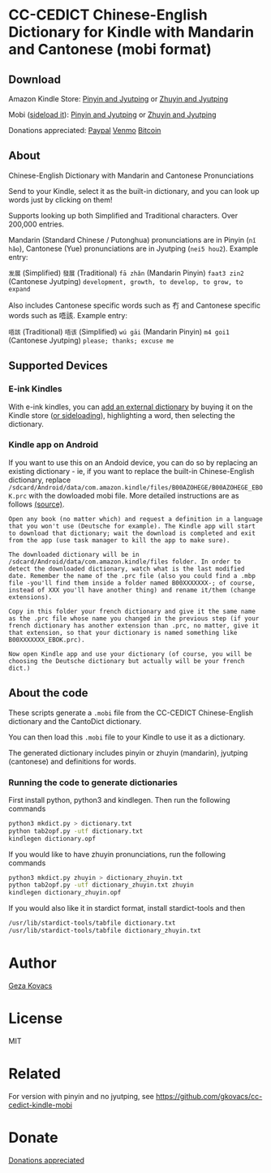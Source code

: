 # CC-CEDICT Chinese-English Dictionary for Kindle with Mandarin and Cantonese (mobi format)

## Download

Amazon Kindle Store: [Pinyin and Jyutping](https://www.amazon.com/Chinese-English-Dictionary-Mandarin-Cantonese-Pronunciations-ebook/dp/B07MV9TJQB/) or [Zhuyin and Jyutping](https://www.amazon.com/Chinese-English-Dictionary-Mandarin-Cantonese-Pronunciations-ebook/dp/B07MVF4NGF)

Mobi ([sideload it](https://www.lifewire.com/load-non-amazon-books-kindle-1616647)): [Pinyin and Jyutping](https://github.com/gkovacs/cantodict-kindle-mobi/blob/master/dictionary.mobi) or [Zhuyin and Jyutping](https://github.com/gkovacs/cantodict-kindle-mobi/blob/master/dictionary_zhuyin.mobi)

Donations appreciated: [Paypal](https://www.paypal.me/gezak/5) [Venmo](https://venmo.com/?txn=pay&recipients=gezak&amount=5.00&note=for%20Chinese-English%20Dictionary&audience=public) [Bitcoin](https://www.gkovacs.com/bitcoin.html)

## About

Chinese-English Dictionary with Mandarin and Cantonese Pronunciations

Send to your Kindle, select it as the built-in dictionary, and you can look up words just by clicking on them!

Supports looking up both Simplified and Traditional characters. Over 200,000 entries.

Mandarin (Standard Chinese / Putonghua) pronunciations are in Pinyin (`nǐ hǎo`), Cantonese (Yue) pronunciations are in Jyutping (`nei5 hou2`). Example entry:

`发展` (Simplified) `發展` (Traditional) `fā zhǎn` (Mandarin Pinyin) `faat3 zin2` (Cantonese Jyutping) `development, growth, to develop, to grow, to expand`


Also includes Cantonese specific words such as 冇 and Cantonese specific words such as 唔該. Example entry:

`唔該` (Traditional) `唔该` (Simplified) `wú gāi` (Mandarin Pinyin) `m4 goi1` (Cantonese Jyutping) `please; thanks; excuse me`

## Supported Devices

### E-ink Kindles

With e-ink kindles, you can [add an external dictionary](https://www.epubor.com/how-to-change-or-add-dictionary-to-kindle.html) by buying it on the Kindle store ([or sideloading](https://www.lifewire.com/load-non-amazon-books-kindle-1616647)), highlighting a word, then selecting the dictionary.

### Kindle app on Android

If you want to use this on an Andoid device, you can do so by replacing an existing dictionary - ie, if you want to replace the built-in Chinese-English dictionary, replace `/sdcard/Android/data/com.amazon.kindle/files/B00AZOHEGE/B00AZOHEGE_EBOK.prc` with the dowloaded mobi file. More detailed instructions are as follows [(source)](https://www.mobileread.com/forums/showthread.php?t=245121).

```
Open any book (no matter which) and request a definition in a language that you won't use (Deutsche for example). The Kindle app will start to download that dictionary; wait the download is completed and exit from the app (use task manager to kill the app to make sure).

The downloaded dictionary will be in /sdcard/Android/data/com.amazon.kindle/files folder. In order to detect the downloaded dictionary, watch what is the last modified date. Remember the name of the .prc file (also you could find a .mbp file -you'll find them inside a folder named B00XXXXXXX-; of course, instead of XXX you'll have another thing) and rename it/them (change extensions).

Copy in this folder your french dictionary and give it the same name as the .prc file whose name you changed in the previous step (if your french dictionary has another extension than .prc, no matter, give it that extension, so that your dictionary is named something like B00XXXXXXX_EBOK.prc).

Now open Kindle app and use your dictionary (of course, you will be choosing the Deutsche dictionary but actually will be your french dict.)
```

## About the code

These scripts generate a `.mobi` file from the CC-CEDICT Chinese-English dictionary and the CantoDict dictionary.

You can then load this `.mobi` file to your Kindle to use it as a dictionary.

The generated dictionary includes pinyin or zhuyin (mandarin), jyutping (cantonese) and definitions for words.

### Running the code to generate dictionaries

First install python, python3 and kindlegen. Then run the following commands

```bash
python3 mkdict.py > dictionary.txt
python tab2opf.py -utf dictionary.txt
kindlegen dictionary.opf
```

If you would like to have zhuyin pronunciations, run the following commands

```bash
python3 mkdict.py zhuyin > dictionary_zhuyin.txt
python tab2opf.py -utf dictionary_zhuyin.txt zhuyin
kindlegen dictionary_zhuyin.opf
```

If you would also like it in stardict format, install stardict-tools and then 

```bash
/usr/lib/stardict-tools/tabfile dictionary.txt
/usr/lib/stardict-tools/tabfile dictionary_zhuyin.txt
```

# Author

[Geza Kovacs](https://github.com/gkovacs)

# License

MIT

# Related

For version with pinyin and no jyutping, see https://github.com/gkovacs/cc-cedict-kindle-mobi

# Donate

[Donations appreciated](http://www.gkovacs.com/donate.html)

